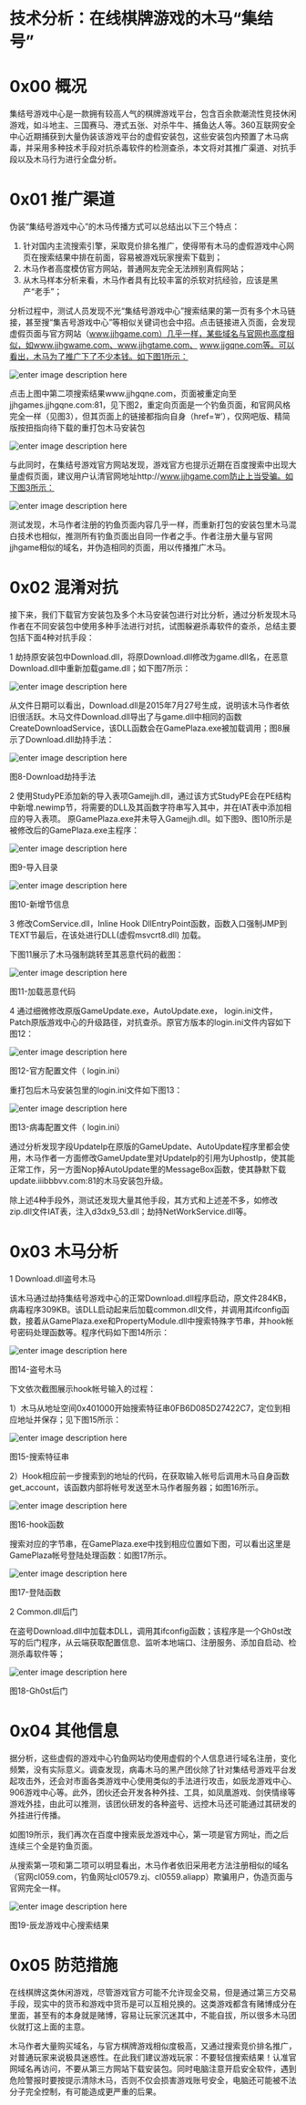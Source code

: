 # 技术分析：在线棋牌游戏的木马“集结号”

0x00 概况
=====

集结号游戏中心是一款拥有较高人气的棋牌游戏平台，包含百余款潮流性竞技休闲游戏，如斗地主、三国赛马、港式五张、对杀牛牛、捕鱼达人等。360互联网安全中心近期捕获到大量伪装该游戏平台的虚假安装包，这些安装包内预置了木马病毒，并采用多种技术手段对抗杀毒软件的检测查杀，本文将对其推广渠道、对抗手段以及木马行为进行全盘分析。

0x01 推广渠道
=====

伪装“集结号游戏中心”的木马传播方式可以总结出以下三个特点：

1.  针对国内主流搜索引擎，采取竞价排名推广，使得带有木马的虚假游戏中心网页在搜索结果中排在前面，容易被游戏玩家搜索下载到；
2.  木马作者高度模仿官方网站，普通网友完全无法辨别真假网站；
3.  从木马样本分析来看，木马作者具有比较丰富的杀软对抗经验，应该是黑产“老手”；

分析过程中，测试人员发现不光“集结号游戏中心”搜索结果的第一页有多个木马链接，甚至搜“集吉号游戏中心”等相似关键词也会中招。点击链接进入页面，会发现虚假页面与官方网站（www.jjhgame.com）几乎一样，某些域名与官网也高度相似，如www.jjhgwame.com、www.jjhgtame.com、 www.jjgqne.com等。可以看出，木马为了推广下了不少本钱。如下图1所示：

![enter image description here](http://drops.javaweb.org/uploads/images/715e5bfa37a2253e8ae5a95ca09af3bf33bc01f0.jpg)

点击上图中第二项搜索结果www.jjhgqne.com，页面被重定向至jjhgames.jjhgqne.com:81，见下图2，重定向页面是一个钓鱼页面，和官网风格完全一样（见图3），但其页面上的链接都指向自身（href=’#’），仅网吧版、精简版按扭指向待下载的重打包木马安装包

![enter image description here](http://drops.javaweb.org/uploads/images/b4e4e7df4a6df31c41140f259f208563170606d1.jpg)

与此同时，在集结号游戏官方网站发现，游戏官方也提示近期在百度搜索中出现大量虚假页面，建议用户认清官网地址http://www.jjhgame.com防止上当受骗。如下图3所示：

![enter image description here](http://drops.javaweb.org/uploads/images/3cea7882d180b29b01ef1bf6fba7d2b93d1f72ba.jpg)

测试发现，木马作者注册的钓鱼页面内容几乎一样，而重新打包的安装包里木马混白技术也相似，推测所有钓鱼页面出自同一作者之手。作者注册大量与官网jjhgame相似的域名，并伪造相同的页面，用以传播推广木马。

0x02 混淆对抗
=====

接下来，我们下载官方安装包及多个木马安装包进行对比分析，通过分析发现木马作者在不同安装包中使用多种手法进行对抗，试图躲避杀毒软件的查杀，总结主要包括下面4种对抗手段：

1 劫持原安装包中Download.dll，将原Download.dll修改为game.dll名，在恶意Download.dll中重新加载game.dll；如下图7所示：

![enter image description here](http://drops.javaweb.org/uploads/images/68083bf1b066c3e2ba8d3ab47894944f031feba3.jpg)

从文件日期可以看出，Download.dll是2015年7月27号生成，说明该木马作者依旧很活跃。木马文件Download.dll导出了与game.dll中相同的函数CreateDownloadService，该DLL函数会在GamePlaza.exe被加载调用；图8展示了Download.dll劫持手法：

![enter image description here](http://drops.javaweb.org/uploads/images/359f9d869deba0a0fe98fad6f5749daabc7258ad.jpg)

图8-Download劫持手法

2 使用StudyPE添加新的导入表项Gamejjh.dll，通过该方式StudyPE会在PE结构中新增.newimp节，将需要的DLL及其函数字符串写入其中，并在IAT表中添加相应的导入表项。 原GamePlaza.exe并未导入Gamejjh.dll。如下图9、图10所示是被修改后的GamePlaza.exe主程序：

![enter image description here](http://drops.javaweb.org/uploads/images/8483c0bce4015b2966dbfe4f7aad845da1287996.jpg)

图9-导入目录

![enter image description here](http://drops.javaweb.org/uploads/images/b13808f046534a49e7f5ebc41eb69abb9efce88b.jpg)

图10-新增节信息

3 修改ComService.dll，Inline Hook DllEntryPoint函数，函数入口强制JMP到TEXT节最后，在该处进行DLL(虚假msvcrt8.dll) 加载。

下图11展示了木马强制跳转至其恶意代码的截图：

![enter image description here](http://drops.javaweb.org/uploads/images/6bec7f5122d3624ba2e73a25dda3458d6cff6755.jpg)

图11-加载恶意代码

4 通过细微修改原版GameUpdate.exe，AutoUpdate.exe， login.ini文件，Patch原版游戏中心的升级路径，对抗查杀。原官方版本的login.ini文件内容如下图12：

![enter image description here](http://drops.javaweb.org/uploads/images/3fd491fee3ce8be90396871d7eeace861e1e29de.jpg)

图12-官方配置文件（ login.ini）

重打包后木马安装包里的login.ini文件如下图13：

![enter image description here](http://drops.javaweb.org/uploads/images/905f50ea410bf516d8125177a3f62dcfe0ce3749.jpg)

图13-病毒配置文件（ login.ini）

通过分析发现字段UpdateIp在原版的GameUpdate、AutoUpdate程序里都会使用，木马作者一方面修改GameUpdate里对UpdateIp的引用为UphostIp，使其能正常工作，另一方面Nop掉AutoUpdate里的MessageBox函数，使其静默下载update.iiibbbvv.com:81的木马安装包升级。

除上述4种手段外，测试还发现大量其他手段，其方式和上述差不多，如修改zip.dll文件IAT表，注入d3dx9_53.dll；劫持NetWorkService.dll等。

0x03 木马分析
=====

1 Download.dll盗号木马

该木马通过劫持集结号游戏中心的正常Download.dll程序启动，原文件284KB，病毒程序309KB。该DLL启动起来后加载common.dll文件，并调用其ifconfig函数，接着从GamePlaza.exe和PropertyModule.dll中搜索特殊字节串，并hook帐号密码处理函数等。程序代码如下图14所示：

![enter image description here](http://drops.javaweb.org/uploads/images/8c3b9f1d548be68b27e6556e4e81464b0f6c8df9.jpg)

图14-盗号木马

下文依次截图展示hook帐号输入的过程：

1）木马从地址空间0x401000开始搜索特征串0FB6D085D27422C7，定位到相应地址并保存；见下图15所示：

![enter image description here](http://drops.javaweb.org/uploads/images/e540417f39649ad8378eff8c9d3c9ab2af854536.jpg)

图15-搜索特征串

2）Hook相应前一步搜索到的地址的代码，在获取输入帐号后调用木马自身函数get_account，该函数内部将帐号发送至木马作者服务器；如图16所示。

![enter image description here](http://drops.javaweb.org/uploads/images/3e03940095f38f2b66a78fa92f1782b007de8a02.jpg)

图16-hook函数

搜索对应的字节串，在GamePlaza.exe中找到相应位置如下图，可以看出这里是GamePlaza帐号登陆处理函数：如图17所示。

![enter image description here](http://drops.javaweb.org/uploads/images/690da5ca8bc2a9a8e94dff8eb30a9f6d59fa40d2.jpg)

图17-登陆函数

2 Common.dll后门

在盗号Download.dll中加载本DLL，调用其ifconfig函数；该程序是一个Gh0st改写的后门程序，从云端获取配置信息、监听本地端口、注册服务、添加自启动、检测杀毒软件等；

![enter image description here](http://drops.javaweb.org/uploads/images/c0ce375f0929a4b37057295ad841385a306766bb.jpg)

图18-Gh0st后门

0x04 其他信息
=====

据分析，这些虚假的游戏中心钓鱼网站均使用虚假的个人信息进行域名注册，变化频繁，没有实际意义。调查发现，病毒木马的黑产团伙除了针对集结号游戏平台发起攻击外，还会对市面各类游戏中心使用类似的手法进行攻击，如辰龙游戏中心、906游戏中心等。此外，团伙还会开发各种外挂、工具，如凤凰游戏、剑侠情缘等游戏外挂，由此可以推测，该团伙研发的各种盗号、远控木马还可能通过其研发的外挂进行传播。

如图19所示，我们再次在百度中搜索辰龙游戏中心，第一项是官方网址，而之后连续三个全是钓鱼页面。

从搜索第一项和第二项可以明显看出，木马作者依旧采用老方法注册相似的域名（官网cl059.com，钓鱼网址cl0579.zj、cl0559.aliapp）欺骗用户，伪造页面与官网完全一样。

![enter image description here](http://drops.javaweb.org/uploads/images/f8ca0f385646999cbfd0002140ca7c3299384a95.jpg)

图19-辰龙游戏中心搜索结果

0x05 防范措施
=====

在线棋牌这类休闲游戏，尽管游戏官方可能不允许现金交易，但是通过第三方交易手段，现实中的货币和游戏中货币是可以互相兑换的。这类游戏都含有赌博成分在里面，甚至有的本身就是赌博，容易让玩家沉迷其中，不能自拔，所以很多木马团伙就打这上面的主意。

木马作者大量购买域名，与官方棋牌游戏相似度极高，又通过搜索竞价排名推广，对普通玩家来说极具迷惑性。在此我们建议游戏玩家：不要轻信搜索结果！认准官网域名再访问，不要从第三方网站下载安装包。同时电脑注意开启安全软件，遇到危险警报时要按提示清除木马，否则不仅会损害游戏账号安全，电脑还可能被不法分子完全控制，有可能造成更严重的后果。